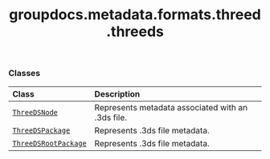 ﻿---
title: groupdocs.metadata.formats.threed.threeds
second_title: GroupDocs.Metadata for Python via .NET API References
description: 
type: docs
url: /python-net/groupdocs.metadata.formats.threed.threeds/
is_root: false
weight: 10
---



### Classes
| Class | Description |
| :- | :- |
| [`ThreeDSNode`](/metadata/python-net/groupdocs.metadata.formats.threed.threeds/threedsnode) | Represents metadata associated with an .3ds file. |
| [`ThreeDSPackage`](/metadata/python-net/groupdocs.metadata.formats.threed.threeds/threedspackage) | Represents .3ds file metadata. |
| [`ThreeDSRootPackage`](/metadata/python-net/groupdocs.metadata.formats.threed.threeds/threedsrootpackage) | Represents .3ds file metadata. |


